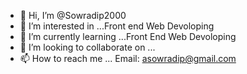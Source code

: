 - 👋 Hi, I’m @Sowradip2000
- 👀 I’m interested in ...Front end Web Devoloping
- 🌱 I’m currently learning ...Front End Web Devoloping
- 💞️ I’m looking to collaborate on ...
- 📫 How to reach me ... Email: asowradip@gmail.com

<!---
Sowradip2000/Sowradip2000 is a ✨ special ✨ repository because its `README.md` (this file) appears on your GitHub profile.
You can click the Preview link to take a look at your changes.
--->
